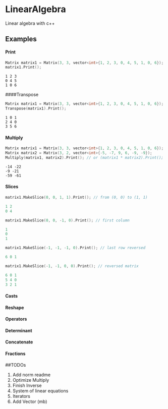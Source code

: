 # LinearAlgebra
Linear algebra with c++ 
## Examples
#### Print
```cpp
Matrix matrix1 = Matrix(3, 3, vector<int>{1, 2, 3, 0, 4, 5, 1, 0, 6}); 
matrix1.Print();
```
```
1 2 3  
0 4 5  
1 0 6  
```
####Transpose
```cpp    
Matrix matrix1 = Matrix(3, 3, vector<int>{1, 2, 3, 0, 4, 5, 1, 0, 6});
Transpose(matrix1).Print();
```
```
1 0 1
2 4 0
3 5 6
```
#### Multiply
```cpp
Matrix matrix1 = Matrix(3, 3, vector<int>{1, 2, 3, 0, 4, 5, 1, 0, 6});
Matrix matrix2 = Matrix(3, 2, vector<int>{-5, -7, 9, 6, -9, -9});
Multiply(matrix1, matrix2).Print(); // or (matrix1 * matrix2).Print(); 
```
```
-14 -22
-9 -21
-59 -61
```
#### Slices
```cpp
matrix1.MakeSlice(0, 0, 1, 1).Print(); // from (0, 0) to (1, 1)

1 2
0 4
```

```cpp
matrix1.MakeSlice(0, 0, -1, 0).Print(); // first column

1
0
1
```
```cpp
matrix1.MakeSlice(-1, -1, -1, 0).Print(); // last row reversed

6 0 1
```
```cpp
matrix1.MakeSlice(-1, -1, 0, 0).Print(); // reversed matrix

6 0 1
5 4 0
3 2 1
```
#### Casts
#### Reshape
#### Operators
#### Determinant
#### Concatenate
#### Fractions
##TODOs
1. Add norm readme
2. Optimize Multiply
3. Finish Inverse
4. System of linear equations
5. Iterators
6. Add Vector (mb)

